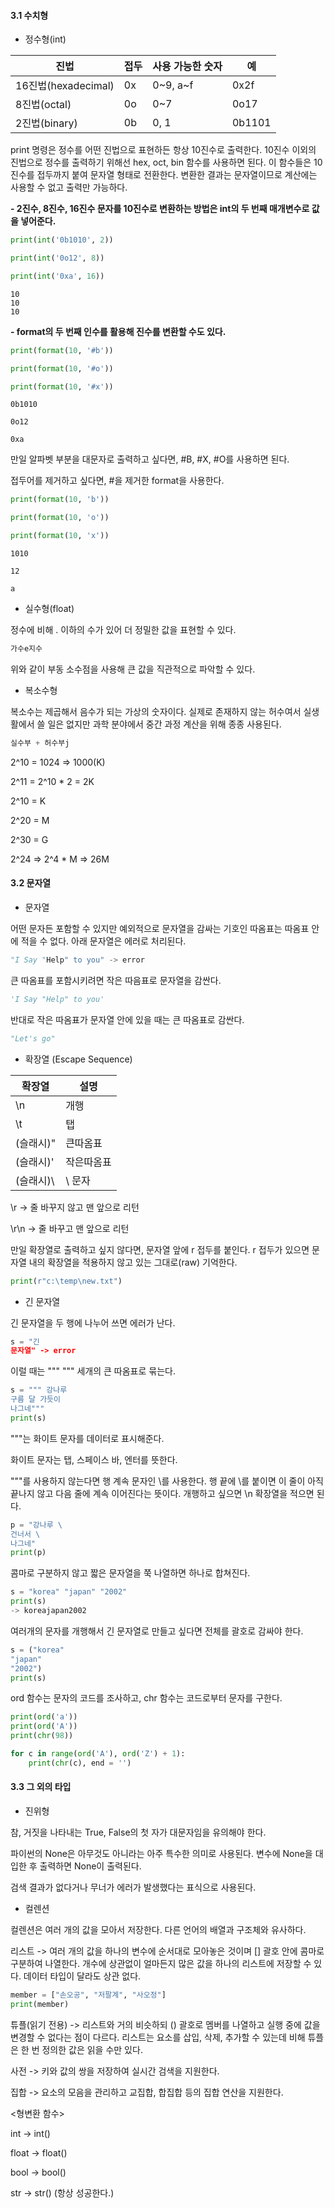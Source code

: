 #### 3.1 수치형



- 정수형(int)



| 진법                | 접두 | 사용 가능한 숫자 | 예     |
| ------------------- | ---- | ---------------- | ------ |
| 16진법(hexadecimal) | 0x   | 0~9, a~f         | 0x2f   |
| 8진법(octal)        | 0o   | 0~7              | 0o17   |
| 2진법(binary)       | 0b   | 0, 1             | 0b1101 |



print 명령은 정수를 어떤 진법으로 표현하든 항상 10진수로 출력한다. 10진수 이외의 진법으로 정수를 출력하기 위해선 hex, oct, bin 함수를 사용하면 된다. 이 함수들은 10진수를 접두까지 붙여 문자열 형태로 전환한다. 변환한 결과는 문자열이므로 계산에는 사용할 수 없고 출력만 가능하다.



**- 2진수, 8진수, 16진수 문자를 10진수로 변환하는 방법은 int의 두 번째 매개변수로 값을 넣어준다.**

```python
print(int('0b1010', 2))

print(int('0o12', 8))

print(int('0xa', 16))
```

```
10 
10 
10
```

**- format의 두 번째 인수를 활용해 진수를 변환할 수도 있다.**

```python
print(format(10, '#b'))

print(format(10, '#o'))

print(format(10, '#x'))
```

```
0b1010

0o12

0xa
```

만일 알파벳 부분을 대문자로 출력하고 싶다면, #B, #X, #O를 사용하면 된다.

접두어를 제거하고 싶다면, #을 제거한 format을 사용한다.

```python
print(format(10, 'b'))

print(format(10, 'o'))

print(format(10, 'x'))
```

```
1010 

12 

a
```



- 실수형(float)

  

정수에 비해 . 이하의 수가 있어 더 정밀한 값을 표현할 수 있다. 

```python
가수e지수
```

위와 같이 부동 소수점을 사용해 큰 값을 직관적으로 파악할 수 있다.



- 복소수형



복소수는 제곱해서 음수가 되는 가상의 숫자이다. 실제로 존재하지 않는 허수여서 실생활에서 쓸 일은 없지만 과학 분야에서 중간 과정 계산을 위해 종종 사용된다.

```python
실수부 + 허수부j
```



2^10 = 1024 => 1000(K)

2^11 = 2^10 * 2 = 2K

2^10 = K

2^20 = M

2^30 = G

2^24 => 2^4 * M => 26M



#### 3.2 문자열



- 문자열



어떤 문자든 포함할 수 있지만 예외적으로 문자열을 감싸는 기호인 따옴표는 따옴표 안에 적을 수 없다. 아래 문자열은 에러로 처리된다.

```python
"I Say "Help" to you" -> error
```

큰 따옴표를 포함시키려면 작은 따음표로 문자열을 감싼다.

```python
'I Say "Help" to you'
```

반대로 작은 따옴표가 문자열 안에 있을 때는 큰 따옴표로 감싼다.

```python
"Let's go"
```



- 확장열 (Escape Sequence)



| 확장열     | 설명       |
| ---------- | ---------- |
| \n         | 개행       |
| \t         | 탭         |
| \(슬래시)" | 큰따옴표   |
| \(슬래시)' | 작은따옴표 |
| \(슬래시)\ | \ 문자     |



\r -> 줄 바꾸지 않고 맨 앞으로 리턴

\r\n -> 줄 바꾸고 맨 앞으로 리턴



만일 확장열로 출력하고 싶지 않다면, 문자열 앞에 r 접두를 붙인다. r 접두가 있으면 문자열 내의 확장열을 적용하지 않고 있는 그대로(raw) 기억한다.

```python
print(r"c:\temp\new.txt")
```



- 긴 문자열



긴 문자열을 두 행에 나누어 쓰면 에러가 난다.

```python
s = "긴
문자열" -> error
```



이럴 때는 """ """ 세개의 큰 따옴표로 묶는다.

```python
s = """ 강나루
구름 달 가듯이
나그네"""
print(s)
```

"""는 화이트 문자를 데이터로 표시해준다.

화이트 문자는 탭, 스페이스 바, 엔터를 뜻한다.

"""를 사용하지 않는다면 행 계속 문자인 \를 사용한다. 행 끝에 \를 붙이면 이 줄이 아직 끝나지 않고 다음 줄에 계속 이어진다는 뜻이다. 개행하고 싶으면 \n 확장열을 적으면 된다.

```python
p = "강나루 \
건너서 \
나그네"
print(p)
```

콤마로 구분하지 않고 짧은 문자열을 쭉 나열하면 하나로 합쳐진다. 

```python
s = "korea" "japan" "2002"
print(s)
-> koreajapan2002
```

여러개의 문자를 개행해서 긴 문자열로 만들고 싶다면 전체를 괄호로 감싸야 한다.

```python
s = ("korea"
"japan"
"2002")
print(s)
```

ord 함수는 문자의 코드를 조사하고, chr 함수는 코드로부터 문자를 구한다.

```python
print(ord('a'))
print(ord('A'))
print(chr(98))

for c in range(ord('A'), ord('Z') + 1):
    print(chr(c), end = '')
```



#### 3.3 그 외의 타입



- 진위형



참, 거짓을 나타내는 True, False의 첫 자가 대문자임을 유의해야 한다. 

파이썬의 None은 아무것도 아니라는 아주 특수한 의미로 사용된다. 변수에 None을 대입한 후 출력하면 None이 출력된다.

검색 결과가 없다거나 무너가 에러가 발생했다는 표식으로 사용된다.



- 컬렌션



컬렌션은 여러 개의 값을 모아서 저장한다. 다른 언어의 배열과 구조체와 유사하다. 



리스트 -> 여러 개의 값을 하나의 변수에 순서대로 모아놓은 것이며 [] 괄호 안에 콤마로 구분하여 나열한다. 개수에 상관없이 얼마든지 많은 값을 하나의 리스트에 저장할 수 있다. 데이터 타입이 달라도 상관 없다.

```python
member = ["손오공", "저팔계", "사오정"]
print(member)
```



튜플(읽기 전용) -> 리스트와 거의 비슷하되 () 괄호로 멤버를 나열하고 실행 중에 값을 변경할 수 없다는 점이 다르다. 리스트는 요소를 삽입, 삭제, 추가할 수 있는데 비해 튜플은 한 번 정의한 값은 읽을 수만 있다.



사전 -> 키와 값의 쌍을 저장하여 실시간 검색을 지원한다.



집합 -> 요소의 모음을 관리하고 교집합, 합집합 등의 집합 연산을 지원한다.



<형변환 함수>



int -> int()

float -> float()

bool -> bool()

str -> str() (항상 성공한다.)